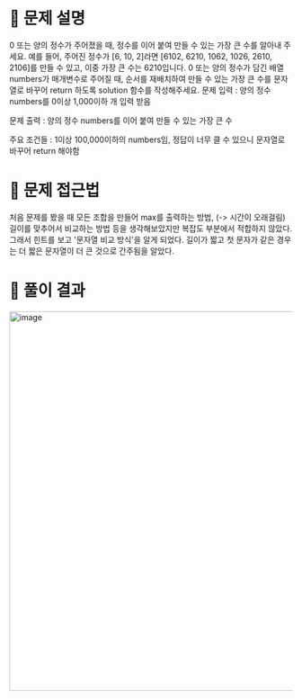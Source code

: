 # 📌 문제 설명
0 또는 양의 정수가 주어졌을 때, 정수를 이어 붙여 만들 수 있는 가장 큰 수를 알아내 주세요. 예를 들어, 주어진 정수가 [6, 10, 2]라면 [6102, 6210, 1062, 1026, 2610, 2106]를 만들 수 있고, 이중 가장 큰 수는 6210입니다.
0 또는 양의 정수가 담긴 배열 numbers가 매개변수로 주어질 때, 순서를 재배치하여 만들 수 있는 가장 큰 수를 문자열로 바꾸어 return 하도록 solution 함수를 작성해주세요.
문제 입력 :  양의 정수 numbers를 0이상 1,000이하 개 입력 받음

문제 출력 : 양의 정수 numbers를 이어 붙여 만들 수 있는 가장 큰 수

주요 조건들 : 1이상 100,000이하의 numbers임, 정답이 너무 클 수 있으니 문자열로 바꾸어 return 해야함
# 📌 문제 접근법
처음 문제를 봤을 때 모든 조합을 만들어 max를 출력하는 방법, (-> 시간이 오래걸림) 길이를 맞추어서 비교하는 방법 등을 생각해보았지만 
복잡도 부분에서 적합하지 않았다. 그래서 힌트를 보고 '문자열 비교 방식'을 알게 되었다. 길이가 짧고 첫 문자가 같은 경우는 더 짧은 문자열이 더 큰 것으로 간주됨을 알았다.

# 📌 풀이 결과
<img width="675" alt="image" src="https://github.com/user-attachments/assets/dcdf8624-a7f1-4abd-965b-ea3e1dd1befa">
